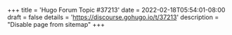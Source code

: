 +++
title = 'Hugo Forum Topic #37213'
date = 2022-02-18T05:54:01-08:00
draft = false
details = 'https://discourse.gohugo.io/t/37213'
description = "Disable page from sitemap"
+++
